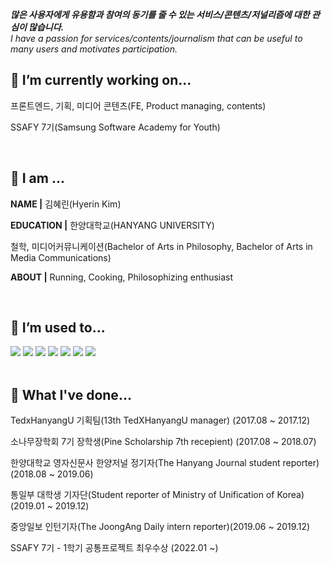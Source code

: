 <!--
**HerrineKim/HerrineKim** is a ✨ _special_ ✨ repository because its `README.md` (this file) appears on your GitHub profile.

Here are some ideas to get you started:

- 🔭 I’m currently working on ...
- 🌱 I’m currently learning ...
- 👯 I’m looking to collaborate on ...
- 🤔 I’m looking for help with ...
- 💬 Ask me about ...
- 📫 How to reach me: ...
- 😄 Pronouns: ...
- ⚡ Fun fact: ...
-->

<!-- ![header](https://capsule-render.vercel.app/api?type=rect&color=5D8BF4&height=200&section=header&text=김혜린%20金惠潾%20Herrine%20Kim&fontSize=50) -->

_**많은 사용자에게 유용함과 참여의 동기를 줄 수 있는 서비스/콘텐츠/저널리즘에 대한 관심이 많습니다.**_
<br>
_I have a passion for services/contents/journalism that can be useful to many users and motivates participation._

## 🔭 I’m currently working on...

<p>프론트엔드, 기획, 미디어 콘텐츠(FE, Product managing, contents)</p>
<p>SSAFY 7기(Samsung Software Academy for Youth)</p>

<br>

## 👧 I am ...

<p><strong>NAME  |</strong> 김혜린(Hyerin Kim)</p> 
<p><strong>EDUCATION |</strong> 한양대학교(HANYANG UNIVERSITY)</p>
<p>철학, 미디어커뮤니케이션(Bachelor of Arts in Philosophy, Bachelor of Arts in Media Communications)</p>
<p><strong>ABOUT |</strong> Running, Cooking, Philosophizing enthusiast</p>

<br>

## 🌱 I’m used to...

<span>
 <img src="https://img.shields.io/badge/python-3776AB?style=for-the-badge&logo=python&logoColor=white">
 <img src="https://img.shields.io/badge/javascript-F7DF1E?style=for-the-badge&logo=javascript&logoColor=black">
 <img src="https://img.shields.io/badge/react-61DAFB?style=for-the-badge&logo=react&logoColor=black">
 <img src="https://img.shields.io/badge/typescript-3178C6?style=for-the-badge&logo=typescript&logoColor=white">
 <img src="https://img.shields.io/badge/vue.js-4FC08D?style=for-the-badge&logo=vue.js&logoColor=white">
 <img src="https://img.shields.io/badge/css-1572B6?style=for-the-badge&logo=css3&logoColor=white">
 <img src="https://img.shields.io/badge/django-092E20?style=for-the-badge&logo=django&logoColor=white">
</span>

<br>
<br>

## 📘 What I've done...

<p>TedxHanyangU 기획팀(13th TedXHanyangU manager) (2017.08 ~ 2017.12)</p>
<p>소나무장학회 7기 장학생(Pine Scholarship 7th recepient) (2017.08 ~ 2018.07)</p>
<p>한양대학교 영자신문사 한양저널 정기자(The Hanyang Journal student reporter) (2018.08 ~ 2019.06)</p>
<p>통일부 대학생 기자단(Student reporter of Ministry of Unification of Korea) (2019.01 ~ 2019.12)</p>
<p>중앙일보 인턴기자(The JoongAng Daily intern reporter)(2019.06 ~ 2019.12)</p>
<p>SSAFY 7기 - 1학기 공통프로젝트 최우수상 (2022.01 ~)</p>
